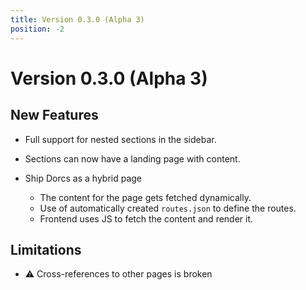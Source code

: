 ```yaml
---
title: Version 0.3.0 (Alpha 3)
position: -2
---
```


# Version 0.3.0 (Alpha 3)

## New Features

- Full support for nested sections in the sidebar.

- Sections can now have a landing page with content.
  
- Ship Dorcs as a hybrid page
  - The content for the page gets fetched dynamically.
  - Use of automatically created `routes.json` to define the routes.
  - Frontend uses JS to fetch the content and render it.

## Limitations

- ⚠️ Cross-references to other pages is broken 